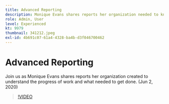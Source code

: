 ```yaml
---
title: Advanced Reporting
description: Monique Evans shares reports her organization needed to know the progress of work and to get it done. (Jun 2, 2020)
role: Admin, User
level: Experienced
kt: 9979
thumbnail: 341212.jpeg
exl-id: 4b691c07-61a4-4328-ba4b-d3f046700462
---
```

# Advanced Reporting

Join us as Monique Evans shares reports her organization created to understand the progress of work and what needed to get done.  (Jun 2, 2020)

>[!VIDEO](https://video.tv.adobe.com/v/341212/?quality=12&learn=on)

